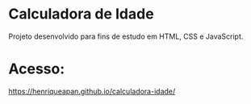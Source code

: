 # Calculadora de Idade
Projeto desenvolvido para fins de estudo em HTML, CSS e JavaScript.
# Acesso:
https://henriqueapan.github.io/calculadora-idade/
